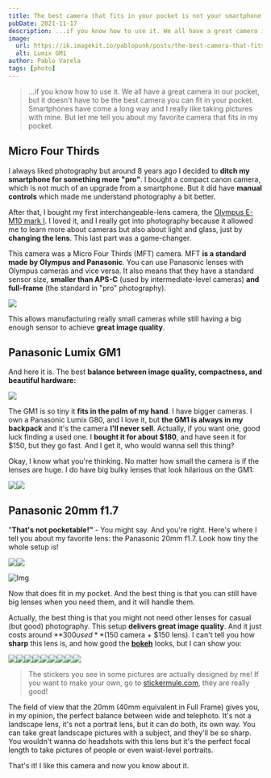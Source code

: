 ```yaml
---
title: The best camera that fits in your pocket is not your smartphone
pubDate: 2021-11-17
description: ...if you know how to use it. We all have a great camera in our pocket, but it doesn't have to be the best one.
image:
  url: https://ik.imagekit.io/pablopunk/posts/the-best-camera-that-fits-in-your-pocket-is-not-your-smartphone.jpg?updatedAt=1698057159111
  alt: Lumix GM1
author: Pablo Varela
tags: [photo]
---
```


> ...if you know how to use it. We all have a great camera in our pocket, but it doesn't have to be the best camera you can fit in your pocket. Smartphones have come a long way and I really like taking pictures with mine. But let me tell you about my favorite camera that fits in my pocket.

## Micro Four Thirds

I always liked photography but around 8 years ago I decided to **ditch my smartphone for something more "pro"**. I bought a compact canon camera, which is not much of an upgrade from a smartphone. But it did have **manual controls** which made me understand photography a bit better.

After that, I bought my first interchangeable-lens camera, the [Olympus E-M10 mark I](https://www.amazon.es/Olympus-OM-D-M10-pantalla-estabilizador/dp/B00HWRHBVK?th=1). I loved it, and I really got into photography because it allowed me to learn more about cameras but also about light and glass, just by **changing the lens**. This last part was a game-changer.

This camera was a Micro Four Thirds (MFT) camera. MFT **is a standard made by Olympus and Panasonic**. You can use Panasonic lenses with Olympus cameras and vice versa. It also means that they have a standard sensor size, **smaller than APS-C** (used by intermediate-level cameras) **and full-frame** (the standard in "pro" photography).

![](https://ik.imagekit.io/pablopunk/posts/sensor-size-mft-apsc-full-frame.png)

This allows manufacturing really small cameras while still having a big enough sensor to achieve **great image quality**.

## Panasonic Lumix GM1

And here it is. The best **balance between image quality, compactness, and beautiful hardware:**

![](https://ik.imagekit.io/pablopunk/posts/panasonic-lumix-gm1-b-w.JPG)

The GM1 is so tiny it **fits in the palm of my hand**. I have bigger cameras. I own a Panasonic Lumix G80, and I love it, but **the GM1 is always in my backpack** and it's the camera **I'll never sell**. Actually, if you want one, good luck finding a used one. I **bought it for about $180**, and have seen it for $150, but they go fast. And I get it, who would wanna sell this thing?

Okay, I know what you're thinking. No matter how small the camera is if the lenses are huge. I do have big bulky lenses that look hilarious on the GM1:

![](https://ik.imagekit.io/pablopunk/posts/gm1-zoom.JPG)![](https://ik.imagekit.io/pablopunk/posts/gm1-tele.JPG)

## Panasonic 20mm f1.7

"**That's not pocketable!"** - You might say. And you're right. Here's where I tell you about my favorite lens: the Panasonic 20mm f1.7. Look how tiny the whole setup is!

![](https://ik.imagekit.io/pablopunk/posts/gm1-20mm.JPG)![](https://ik.imagekit.io/pablopunk/posts/gm1-20mm.JPG)

![Img](https://ik.imagekit.io/pablopunk/posts/lumix-gm1-pocket)

Now that does fit in my pocket. And the best thing is that you can still have big lenses when you need them, and it will handle them.

Actually, the best thing is that you might not need other lenses for casual (but good) photography. This setup **delivers great image quality**. And it just costs around **$300 used** ($150 camera + $150 lens). I can't tell you how **sharp** this lens is, and how good the **[bokeh](https://en.wikipedia.org/wiki/Bokeh)** looks, but I can show you:

![](https://ik.imagekit.io/pablopunk/posts/p1050618.jpeg)![](https://ik.imagekit.io/pablopunk/posts/p1050615.jpeg)![](https://ik.imagekit.io/pablopunk/posts/p1050595.jpeg)![](https://ik.imagekit.io/pablopunk/posts/p1050583.jpeg)![](https://ik.imagekit.io/pablopunk/posts/p1050516.jpeg)![](https://ik.imagekit.io/pablopunk/posts/p1050508.jpeg)![](https://ik.imagekit.io/pablopunk/posts/stickers.JPG)![](https://ik.imagekit.io/pablopunk/posts/moriarty.JPG)![](https://ik.imagekit.io/pablopunk/posts/earbuds-nothing-ear.JPG)

> The stickers you see in some pictures are actually designed by me! If you want to make your own, go to [stickermule.com](https://www.stickermule.com/es), they are really good!

The field of view that the 20mm (40mm equivalent in Full Frame) gives you, in my opinion, the perfect balance between wide and telephoto. It's not a landscape lens, it's not a portrait lens, but it can do both, its own way. You can take great landscape pictures with a subject, and they'll be so sharp. You wouldn't wanna do headshots with this lens but it's the perfect focal length to take pictures of people or even waist-level portraits.

That's it! I like this camera and now you know about it.

